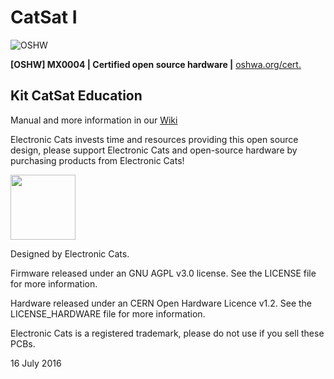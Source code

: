 # CatSat I

![OSHW](https://github.com/ElectronicCats/CatSat/raw/master/MX0004.png)

**[OSHW] MX0004 | Certified open source hardware |** [oshwa.org/cert.](https://www.oshwa.org/cert)

## Kit CatSat Education

Manual and more information in our [Wiki](https://github.com/ElectronicsCats/CatSat/wiki)

Electronic Cats invests time and resources providing this open source design, please support Electronic Cats and open-source hardware by purchasing products from Electronic Cats!

<a href="https://electroniccats.com">
  <img src="https://electroniccats.com/wp-content/uploads/badge_store.png" height="104" />
</a>

Designed by Electronic Cats.

Firmware released under an GNU AGPL v3.0 license. See the LICENSE file for more information.

Hardware released under an CERN Open Hardware Licence v1.2. See the LICENSE_HARDWARE file for more information.

Electronic Cats is a registered trademark, please do not use if you sell these PCBs.

16 July 2016
